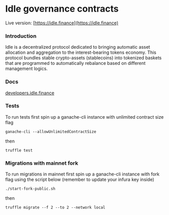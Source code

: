 # Idle governance contracts
Live version: [https://idle.finance](https://idle.finance)

### Introduction
Idle is a decentralized protocol dedicated to bringing automatic asset allocation and aggregation to the interest-bearing tokens economy. This protocol bundles stable crypto-assets (stablecoins) into tokenized baskets that are programmed to automatically rebalance based on different management logics.

### Docs
[developers.idle.finance](http://developers.idle.finance/)

### Tests
To run tests first spin up a ganache-cli instance with unlimited contract size flag
```
ganache-cli --allowUnlimitedContractSize
```

then

```
truffle test
```

### Migrations with mainnet fork
To run migrations in mainnet first spin up a ganache-cli instance with fork flag
using the script below (remember to update your infura key inside)

```
./start-fork-public.sh
```

then

```
truffle migrate --f 2 --to 2 --network local
```
